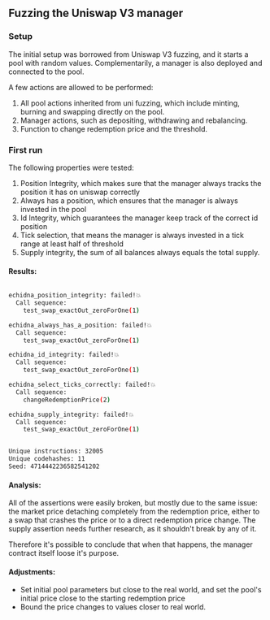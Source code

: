 ## Fuzzing the Uniswap V3 manager

### Setup

The initial setup was borrowed from Uniswap V3 fuzzing, and it starts a pool with random values. Complementarily, a manager is also deployed and connected to the pool.

A few actions are allowed to be performed:

1. All pool actions inherited from uni fuzzing, which include minting, burning and swapping directly on the pool.
2. Manager actions, such as depositing, withdrawing and rebalancing.
3. Function to change redemption price and the threshold.

### First run

The following properties were tested:

1. Position Integrity, which makes sure that the manager always tracks the position it has on uniswap correctly
2. Always has a position, which ensures that the manager is always invested in the pool
3. Id Integrity, which guarantees the manager keep track of the correct id position
4. Tick selection, that means the manager is always invested in a tick range at least half of threshold
5. Supply integrity, the sum of all balances always equals the total supply.

#### Results:

```bash

echidna_position_integrity: failed!💥
  Call sequence:
    test_swap_exactOut_zeroForOne(1)

echidna_always_has_a_position: failed!💥
  Call sequence:
    test_swap_exactOut_zeroForOne(1)

echidna_id_integrity: failed!💥
  Call sequence:
    test_swap_exactOut_zeroForOne(1)

echidna_select_ticks_correctly: failed!💥
  Call sequence:
    changeRedemptionPrice(2)

echidna_supply_integrity: failed!💥
  Call sequence:
    test_swap_exactOut_zeroForOne(1)


Unique instructions: 32005
Unique codehashes: 11
Seed: 4714442236582541202
```

#### Analysis:

All of the assertions were easily broken, but mostly due to the same issue: the market price detaching completely from the redemption price, either to a swap that crashes the price or to a direct redemption price change. The supply assertion needs further research, as it shouldn't break by any of it.

Therefore it's possible to conclude that when that happens, the manager contract itself loose it's purpose.

#### Adjustments:

-   Set initial pool parameters but close to the real world, and set the pool's initial price close to the starting redemption price
-   Bound the price changes to values closer to real world.

